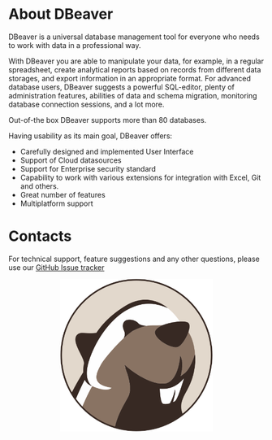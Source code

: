 # About DBeaver

DBeaver is a universal database management tool for everyone who needs to work with data in a professional way. 

With DBeaver you are able to manipulate your data, for example, in a regular spreadsheet, create analytical reports based on records from different data storages, and export information in an appropriate format. For advanced database users, DBeaver suggests a powerful SQL-editor, plenty of administration features, abilities of data and schema migration, monitoring database connection sessions, and a lot more.

Out-of-the box DBeaver supports more than 80 databases.

Having usability as its main goal, DBeaver offers:

- Carefully designed and implemented User Interface
- Support of Cloud datasources
- Support for Enterprise security standard
- Capability to work with various extensions for integration with Excel, Git and others.
- Great number of features 
- Multiplatform support

# Contacts

For technical support, feature suggestions and any other questions, please use our <a href="https://github.com/dbeaver/dbeaver/issues">GitHub Issue tracker</a>

<div align="center"><img src="images/dbeaver-head.png" width="300"/></div>


